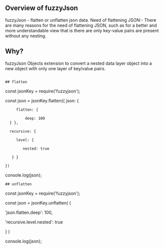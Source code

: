 ## Overview of fuzzyJson

fuzzyJson - flatten or unflatten json data. Need of flattening JSON:- There are many reasons for the need of flattening JSON, such as for a better and more understandable view that is there are only key-value pairs are present without any nesting.

## Why?

fuzzyJson Objects extension to convert a nested data layer object into a new object with only one layer of key/value pairs.

```

## flatten

```
const jsonKey = require('fuzzyjson');

const json = jsonKey.flatten({ 
     json: {
     
         flatten: {

             deep: 100
      } },
      
      recursive: {

         level: {

            nested: true

       } }

    })

console.log(json);

```
## unflatten

```

const jsonKey = require('fuzzyjson');

const json = jsonKey.unflatten( {

'json.flatten.deep': 100,

'recursive.level.nested': true

} )

console.log(json);
